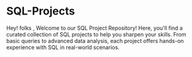 # SQL-Projects
Hey! folks , Welcome to our SQL Project Repository! Here, you'll find a curated collection of SQL projects to help you sharpen your skills. From basic queries to advanced data analysis, each project offers hands-on experience with SQL in real-world scenarios.
